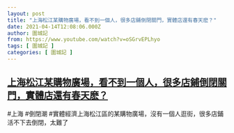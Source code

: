 ```yaml
---
layout: post
title: "上海松江某購物廣場，看不到一個人，很多店鋪倒閉關門，實體店還有春天麽？"
date: 2021-04-14T12:08:06.000Z
author: 圍城記
from: https://www.youtube.com/watch?v=oSGrvEPLhyo
tags: [ 圍城記 ]
categories: [ 圍城記 ]
---
```

<!--1618402086000-->
[上海松江某購物廣場，看不到一個人，很多店鋪倒閉關門，實體店還有春天麽？](https://www.youtube.com/watch?v=oSGrvEPLhyo)
------

<div>
#上海 #倒閉潮 #實體經濟上海松江區的某購物廣場，沒有一個人逛街，很多店鋪活不下去倒閉，太難了
</div>
